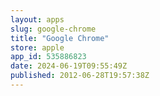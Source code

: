 ```yaml
---
layout: apps
slug: google-chrome
title: "Google Chrome"
store: apple
app_id: 535886823
date: 2024-06-19T09:55:49Z
published: 2012-06-28T19:57:38Z
---
```

